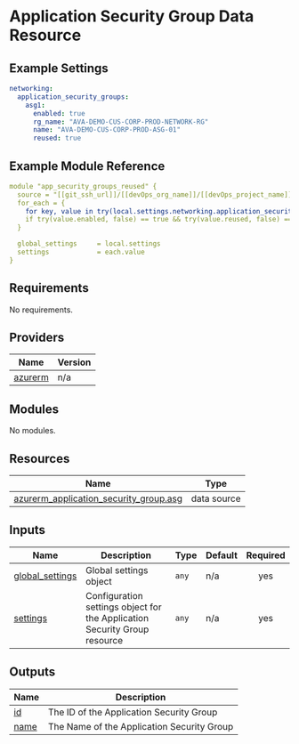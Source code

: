 # Application Security Group Data Resource

## Example Settings
```yaml
networking:  
  application_security_groups:
    asg1:
      enabled: true
      rg_name: "AVA-DEMO-CUS-CORP-PROD-NETWORK-RG"
      name: "AVA-DEMO-CUS-CORP-PROD-ASG-01"
      reused: true
```

## Example Module Reference

```yaml
module "app_security_groups_reused" {
  source = "[[git_ssh_url]]/[[devOps_org_name]]/[[devOps_project_name]]/[[devOps_repo_name]]//modules/networking/application_security_group_reused"
  for_each = {
    for key, value in try(local.settings.networking.application_security_groups, {}) : key => value
    if try(value.enabled, false) == true && try(value.reused, false) == true
  }

  global_settings     = local.settings
  settings            = each.value
}
```

<!-- BEGIN_TF_DOCS -->
## Requirements

No requirements.

## Providers

| Name | Version |
|------|---------|
| <a name="provider_azurerm"></a> [azurerm](#provider\_azurerm) | n/a |

## Modules

No modules.

## Resources

| Name | Type |
|------|------|
| [azurerm_application_security_group.asg](https://registry.terraform.io/providers/hashicorp/azurerm/latest/docs/data-sources/application_security_group) | data source |

## Inputs

| Name | Description | Type | Default | Required |
|------|-------------|------|---------|:--------:|
| <a name="input_global_settings"></a> [global\_settings](#input\_global\_settings) | Global settings object | `any` | n/a | yes |
| <a name="input_settings"></a> [settings](#input\_settings) | Configuration settings object for the Application Security Group resource | `any` | n/a | yes |

## Outputs

| Name | Description |
|------|-------------|
| <a name="output_id"></a> [id](#output\_id) | The ID of the Application Security Group |
| <a name="output_name"></a> [name](#output\_name) | The Name of the Application Security Group |
<!-- END_TF_DOCS -->